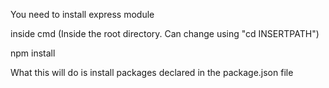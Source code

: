 You need to install express module

inside cmd (Inside the root directory. Can change using "cd INSERTPATH")

npm install

What this will do is install packages declared in the package.json file

